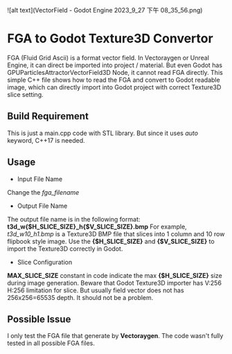 ![alt text](VectorField - Godot Engine 2023_9_27 下午 08_35_56.png)

# FGA to Godot Texture3D Convertor

FGA (Fluid Grid Ascii) is a format vector field. In Vectoraygen or Unreal Engine, it can direct be imported into project / material. But even Godot has GPUParticlesAttractorVectorField3D Node, it cannot read FGA directly. This simple C++ file shows how to read the FGA and convert to Godot readable image, which can directly import into Godot project with correct Texture3D slice setting.


## Build Requirement

This is just a main.cpp code with STL library. But since it uses *auto* keyword, C++17 is needed.

## Usage

- Input File Name

Change the *fga_filename*

- Output File Name

The output file name is in the following format: **t3d_w{$H_SLICE_SIZE}_h{$V_SLICE_SIZE}.bmp** For example, *t3d_w10_h1.bmp* is a Texture3D BMP file that slices into 1 column and 10 row flipbook style image. Use the **{$H_SLICE_SIZE}** and **{$V_SLICE_SIZE}** to import the Texture3D correctly in Godot.

- Slice Configuration

**MAX_SLICE_SIZE** constant in code indicate the max **{$H_SLICE_SIZE}** size during image generation. Beware that Godot Texture3D importer has V:256 H:256 limitation for slice. But usually field vector does not has 256x256=65535 depth. It should not be a problem.

## Possible Issue ##

I only test the FGA file that generate by **Vectoraygen**. The code wasn't fully tested in all possible FGA files.
